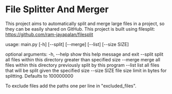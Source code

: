 # File Splitter And Merger

This project aims to automatically split and merge large files in a project, so they can be easily shared on GitHub.
This project is built using filesplit: https://github.com/ram-jayapalan/filesplit



usage: main.py [-h] [--split] [--merge] [--list] [--size SIZE]

optional arguments:
  -h, --help   show this help message and exit
  --split      split all files within this directory greater than specified
               size
  --merge      merge all files within this directory previously split by this
               program
  --list       list all files that will be split given the specified size
  --size SIZE  file size limit in bytes for splitting. Defaults to 100000000

To exclude files add the paths one per line in "excluded_files".
